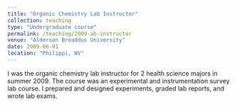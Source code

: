 ```yaml
---
title: "Organic Chemistry Lab Instructor"
collection: teaching
type: "Undergraduate course"
permalink: /teaching/2009-ab-instructor
venue: "Alderson Broaddus University"
date: 2009-06-01
location: "Philippi, WV"
---
```


I was the organic chemistry lab instructor for 2 health science majors in summer 2009. The course was an experimental and instrumentation survey lab course. I prepared and designed experiments, graded lab reports, and wrote lab exams. 
